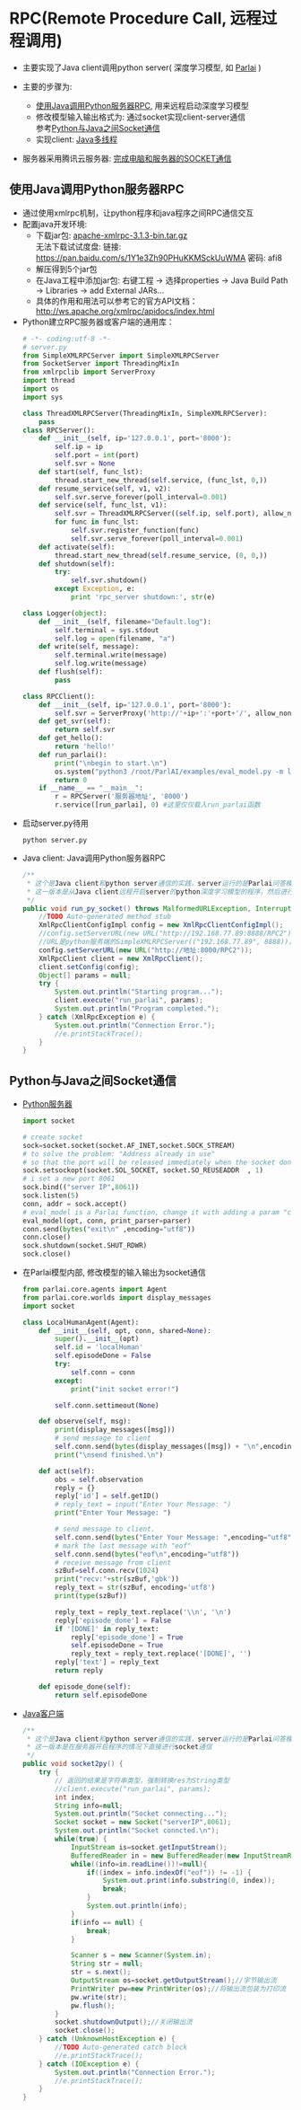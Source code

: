 # RPC(Remote Procedure Call, 远程过程调用)

* 主要实现了Java client调用python server( 深度学习模型, 如 [Parlai](https://github.com/facebookresearch/ParlAI) )
* 主要的步骤为:
  * [使用Java调用Python服务器RPC](http://bbs.it-home.org/thread-68527-1-1.html), 用来远程启动深度学习模型
  * 修改模型输入输出格式为: 通过socket实现client-server通信<br>
    参考[Python与Java之间Socket通信](https://blog.csdn.net/ChenTianSaber/article/details/52274257?locationNum=4)
  * 实现client: [Java多线程](https://www.cnblogs.com/GarfieldEr007/p/5746362.html)
  
* 服务器采用腾讯云服务器: [完成电脑和服务器的SOCKET通信](http://bbs.qcloud.com/thread-21376-1-1.html)

## 使用Java调用Python服务器RPC

* 通过使用xmlrpc机制，让python程序和java程序之间RPC通信交互
* 配置java开发环境:
  * 下载jar包: [apache-xmlrpc-3.1.3-bin.tar.gz](https://archive.apache.org/dist/ws/xmlrpc/binaries/apache-xmlrpc-3.1.3-bin.tar.gz)<br>
    无法下载试试度盘: 链接: https://pan.baidu.com/s/1Y1e3Zh90PHuKKMSckUuWMA 密码: afi8
  * 解压得到5个jar包
  * 在Java工程中添加jar包: 右键工程 -> 选择properties -> Java Build Path -> Libraries -> add External JARs...
  * 具体的作用和用法可以参考它的官方API文档：http://ws.apache.org/xmlrpc/apidocs/index.html
* Python建立RPC服务器或客户端的通用库：
   ```python
   # -*- coding:utf-8 -*-
   # server.py
   from SimpleXMLRPCServer import SimpleXMLRPCServer
   from SocketServer import ThreadingMixIn
   from xmlrpclib import ServerProxy
   import thread
   import os
   import sys

   class ThreadXMLRPCServer(ThreadingMixIn, SimpleXMLRPCServer):
       pass
   class RPCServer():
       def __init__(self, ip='127.0.0.1', port='8000'):
           self.ip = ip
           self.port = int(port)
           self.svr = None
       def start(self, func_lst):
           thread.start_new_thread(self.service, (func_lst, 0,))
       def resume_service(self, v1, v2):
           self.svr.serve_forever(poll_interval=0.001)
       def service(self, func_lst, v1):
           self.svr = ThreadXMLRPCServer((self.ip, self.port), allow_none=True)
           for func in func_lst:
               self.svr.register_function(func)
               self.svr.serve_forever(poll_interval=0.001)
       def activate(self):
           thread.start_new_thread(self.resume_service, (0, 0,))
       def shutdown(self):
           try:
               self.svr.shutdown()
           except Exception, e:
               print 'rpc_server shutdown:', str(e)

   class Logger(object):
       def __init__(self, filename="Default.log"):
           self.terminal = sys.stdout
           self.log = open(filename, "a")
       def write(self, message):
           self.terminal.write(message)
           self.log.write(message)
       def flush(self):
           pass

   class RPCClient():
       def __init__(self, ip='127.0.0.1', port='8000'):
           self.svr = ServerProxy('http://'+ip+':'+port+'/', allow_none=True, use_datetime=True)
       def get_svr(self):
           return self.svr
       def get_hello():
           return 'hello!'
       def run_parlai():
           print("\nbegin to start.\n")
           os.system("python3 /root/ParlAI/examples/eval_model.py -m local_human -t babi:Task1k:1 -dt valid")
           return 0
       if __name__ == "__main__":
           r = RPCServer('服务器地址', '8000')
           r.service([run_parlai], 0) #这里仅仅载入run_parlai函数
   ```
 * 启动server.py待用
   ```shell
   python server.py
   ```
 * Java client: Java调用Python服务器RPC
   ```java
   /**
    * 这个是Java client和python server通信的实践，server运行的是Parlai问答模型
    * 这一版本是从Java client远程开启server的python深度学习模型的程序，然后进行socket通信 
    */
   public void run_py_socket() throws MalformedURLException, InterruptedException {
       //TODO Auto-generated method stub
       XmlRpcClientConfigImpl config = new XmlRpcClientConfigImpl();
       //config.setServerURL(new URL("http://192.168.77.89:8888/RPC2"));
       //URL是python服务端的SimpleXMLRPCServer(("192.168.77.89", 8888))，注意http和/RPC2
       config.setServerURL(new URL("http://地址:8000/RPC2"));
       XmlRpcClient client = new XmlRpcClient();
       client.setConfig(config);
       Object[] params = null;
       try {
           System.out.println("Starting program...");
           client.execute("run_parlai", params);
           System.out.println("Program completed.");
       } catch (XmlRpcException e) {
           System.out.println("Connection Error.");
           //e.printStackTrace();
       }
   }
   ```

## Python与Java之间Socket通信

* [Python服务器](http://www.runoob.com/python/python-socket.html)
  ```python
  import socket
  
  # create socket
  sock=socket.socket(socket.AF_INET,socket.SOCK_STREAM)
  # to solve the problem: "Address already in use"
  # so that the port will be released immediately when the socket done.
  sock.setsockopt(socket.SOL_SOCKET, socket.SO_REUSEADDR  , 1)
  # i set a new port 8061
  sock.bind(("server IP",8061))
  sock.listen(5)
  conn, addr = sock.accept()
  # eval_model is a Parlai function, change it with adding a param "conn"
  eval_model(opt, conn, print_parser=parser)
  conn.send(bytes("exit\n" ,encoding="utf8"))
  conn.close()
  sock.shutdown(socket.SHUT_RDWR)
  sock.close()
  ```
* 在Parlai模型内部, 修改模型的输入输出为socket通信
  ```python
  from parlai.core.agents import Agent
  from parlai.core.worlds import display_messages
  import socket

  class LocalHumanAgent(Agent):
      def __init__(self, opt, conn, shared=None):
          super().__init__(opt)
          self.id = 'localHuman'
          self.episodeDone = False
          try:
              self.conn = conn
          except:
              print("init socket error!")

          self.conn.settimeout(None)

      def observe(self, msg):
          print(display_messages([msg]))
          # send message to client
          self.conn.send(bytes(display_messages([msg]) + "\n",encoding="utf8"))
          print("\nsend finished.\n")

      def act(self):
          obs = self.observation
          reply = {}
          reply['id'] = self.getID()
          # reply_text = input("Enter Your Message: ")
          print("Enter Your Message: ")

          # send message to client.
          self.conn.send(bytes("Enter Your Message: ",encoding="utf8"))
          # mark the last message with "eof"
          self.conn.send(bytes("eof\n",encoding="utf8"))
          # receive message from client
          szBuf=self.conn.recv(1024)
          print("recv:"+str(szBuf,'gbk'))
          reply_text = str(szBuf, encoding='utf8')
          print(type(szBuf))

          reply_text = reply_text.replace('\\n', '\n')
          reply['episode_done'] = False
          if '[DONE]' in reply_text:
              reply['episode_done'] = True
              self.episodeDone = True
              reply_text = reply_text.replace('[DONE]', '')
          reply['text'] = reply_text
          return reply

      def episode_done(self):
          return self.episodeDone
  ```
* [Java客户端](https://blog.csdn.net/ChenTianSaber/article/details/52274257)
  ```java
  /**
   * 这个是Java client和python server通信的实践，server运行的是Parlai问答模型
   * 这一版本是在服务器开启程序的情况下直接进行socket通信
   */
  public void socket2py() {
      try {
          // 返回的结果是字符串类型，强制转换res为String类型
          //client.execute("run_parlai", params);
          int index;
          String info=null;
          System.out.println("Socket connecting...");
          Socket socket = new Socket("serverIP",8061);
          System.out.println("Socket conncted.\n");
          while(true) {
              InputStream is=socket.getInputStream();
              BufferedReader in = new BufferedReader(new InputStreamReader(is));
              while((info=in.readLine())!=null){     
                  if((index = info.indexOf("eof")) != -1) {
                      System.out.print(info.substring(0, index));
                      break;
                  }
                  System.out.println(info);
              }
              if(info == null) {
                  break;
              }

              Scanner s = new Scanner(System.in);
              String str = null;
              str = s.next();
              OutputStream os=socket.getOutputStream();//字节输出流
              PrintWriter pw=new PrintWriter(os);//将输出流包装为打印流
              pw.write(str);
              pw.flush();            
          }
          socket.shutdownOutput();//关闭输出流
          socket.close();
      } catch (UnknownHostException e) {
          //TODO Auto-generated catch block
          //e.printStackTrace();
      } catch (IOException e) {
          System.out.println("Connection Error.");
          //e.printStackTrace();
      }
  }
  ```
  
  
